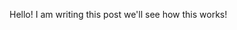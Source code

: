 <!--
.. title: Hello World!
.. slug: hello-world
.. date: 2016-08-06 21:36:10 UTC+08:00
.. tags: hello-world
.. category:
.. link:
.. description:
.. type: text
-->

Hello! I am writing this post we'll see how this works!
